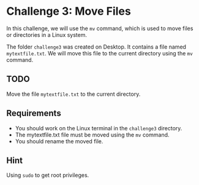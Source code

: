 # Challenge 3: Move Files

In this challenge, we will use the `mv` command, which is used to move files or directories in a Linux system.

The folder `challenge3` was created on Desktop. It contains a file named `mytextfile.txt`. We will move this file to the current directory using the `mv` command.

## TODO

Move the file `mytextfile.txt` to the current directory.

## Requirements

* You should work on the Linux terminal in the `challenge3` directory.
* The mytextfile.txt file must be moved using the `mv` command.
* You should rename the moved file.

## Hint

Using `sudo` to get root privileges.

